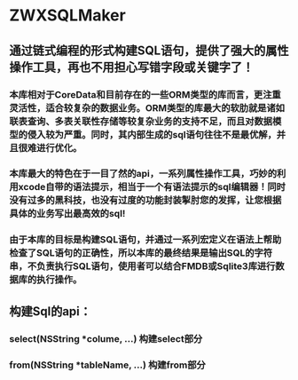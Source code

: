 # ZWXSQLMaker
## 通过链式编程的形式构建SQL语句，提供了强大的属性操作工具，再也不用担心写错字段或关键字了！
### 本库相对于CoreData和目前存在的一些ORM类型的库而言，更注重灵活性，适合较复杂的数据业务。ORM类型的库最大的软肋就是诸如联表查询、多表关联性存储等较复杂业务的支持不足，而且对数据模型的侵入较为严重。同时，其内部生成的sql语句往往不是最优解，并且很难进行优化。
### 本库最大的特色在于一目了然的api，一系列属性操作工具，巧妙的利用xcode自带的语法提示，相当于一个有语法提示的sql编辑器！同时没有过多的黑科技，也没有过度的功能封装掣肘您的发挥，让您根据具体的业务写出最高效的sql!
### 由于本库的目标是构建SQL语句，并通过一系列宏定义在语法上帮助检查了SQL语句的正确性，所以本库的最终结果是输出SQL的字符串，不负责执行SQL语句，使用者可以结合FMDB或Sqlite3库进行数据库的执行操作。

## 构建Sql的api：
### select(NSString *colume, ...) 构建select部分
### from(NSString *tableName, ...) 构建from部分
